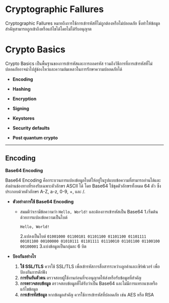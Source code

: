 # Cryptographic Fallures

Cryptographic Fallures หมายถึงการใช้การเข้ารหัสที่ไม่ถูกต้องหรือไม่ปลอดภัย ซึ่งทำให้ข้อมูลสำคัญสามารถถูกเข้าถึงหรือแก้ไขได้โดยไม่ได้รับอนุญาต

# Crypto Basics

Crypto Basics เป็นพื้นฐานของการเข้ารหัสและการถอดรหัส รวมถึงวิธีการที่การเข้ารหัสที่ไม่ปลอดภัยอาจนำไปสู่ช่องโหว่และความล้มเหลวในการรักษาความปลอดภัยได้

  - **Encoding**

  - **Hashing**

  - **Encryption**

  - **Signing**
    
  - **Keystores**

  - **Security defaults**

  - **Post quantum crypto**

___

## Encoding

**Base64 Encoding**

Base64 Encoding คือกระบวนการแปลงข้อมูลไบต์ให้อยู่ในรูปแบบข้อความที่สามารถอ่านได้และส่งผ่านช่องทางที่รองรับเฉพาะตัวอักษร ASCII ได้ โดย Base64 ใช้ชุดตัวอักษรทั้งหมด 64 ตัว ซึ่งประกอบด้วยตัวอักษร A-Z, a-z, 0-9, +, และ /.

  - **ตัวอย่างการใช้ Base64 Encoding**
      - สมมติว่าเรามีข้อความว่า `Hello, World!` และต้องการเข้ารหัสเป็น Base64
        1.เริ่มต้นด้วยการแปลงข้อความเป็นไบต์
           ```
           Hello, World!
           ```
        2.แปลงเป็นไบต์ `01001000 01100101 01101100 01101100 01101111 00101100 00100000 01010111 01101111 01110010 01101100 01100100 00100001`
        3.แบ่งข้อมูลเป็นกลุ่มละ 6 บิต

        
  - **ป้องกันอย่างไร**
    1. **ใช้ SSL/TLS** ควรใช้ SSL/TLS เพื่อเข้ารหัสการสื่อสารระหว่างลูกค้าและเซิร์ฟเวอร์ เพื่อป้องกันการดักฟัง
    2. **การยืนยันตัวตน** ตรวจสอบผู้ใช้งานก่อนที่จะอนุญาตให้ส่งหรือรับข้อมูลที่สำคัญ
    3. **การตรวจสอบข้อมูล** ตรวจสอบข้อมูลที่ได้รับว่าเป็น Base64 และไม่มีการแทรกแซงหรือแก้ไขข้อมูล
    4. **การเข้ารหัสข้อมูล** หากข้อมูลสำคัญ ควรใช้การเข้ารหัสที่ปลอดภัย เช่น AES หรือ RSA


